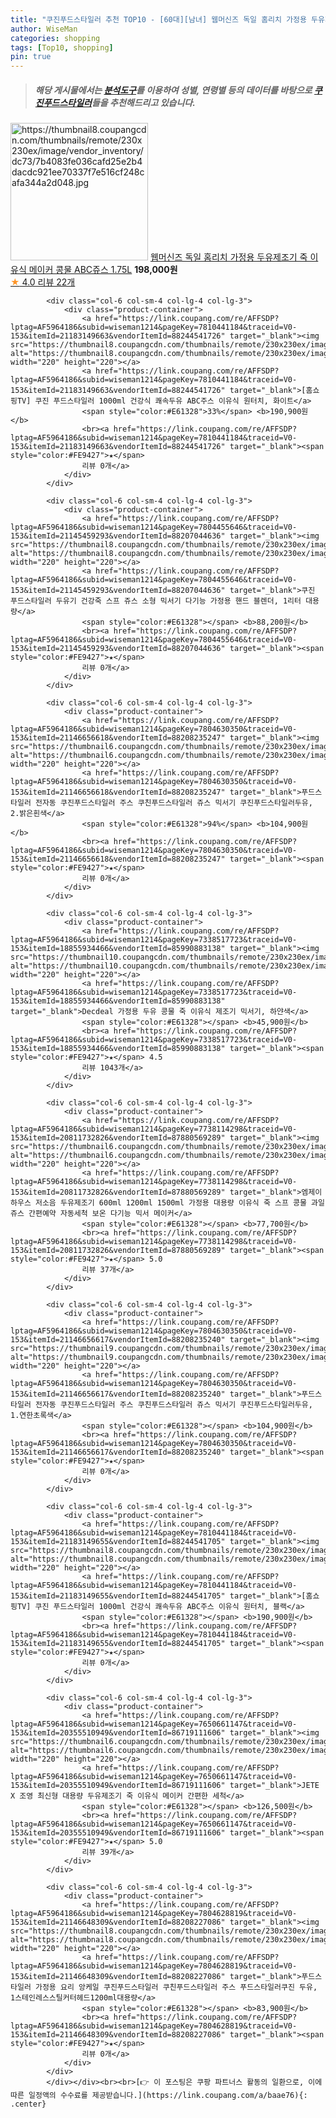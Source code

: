 ```yaml
---
title: "쿠진푸드스타일러 추천 TOP10 - [60대][남녀] 웹머신즈 독일 홈리치 가정용 두유제조기 죽 이유식 메이커 콩물 ABC쥬스 1.75L"
author: WiseMan
categories: shopping
tags: [Top10, shopping]
pin: true
---
```


> ##### 해당 게시물에서는 [**분석도구**](https://itemscout.io/)를 이용하여 **성별**, **연령별** 등의 데이터를 바탕으로 [**쿠진푸드스타일러**](https://link.coupang.com/a/baae76)들을 추천해드리고 있습니다.
<div class="container"><div class="row">
            <div class="col-6 col-sm-4 col-lg-4 col-lg-3">
                <div class="product-container">
                    <a href="https://link.coupang.com/re/AFFSDP?lptag=AF5964186&subid=wiseman1214&pageKey=7719049579&traceid=V0-153&itemId=20710969996&vendorItemId=87782001061" target="_blank"><img src="https://thumbnail8.coupangcdn.com/thumbnails/remote/230x230ex/image/vendor_inventory/dc73/7b4083fe036cafd25e2b4dacdc921ee70337f7e516cf248cafa344a2d048.jpg" alt="https://thumbnail8.coupangcdn.com/thumbnails/remote/230x230ex/image/vendor_inventory/dc73/7b4083fe036cafd25e2b4dacdc921ee70337f7e516cf248cafa344a2d048.jpg" width="220" height="220"></a>
                    <a href="https://link.coupang.com/re/AFFSDP?lptag=AF5964186&subid=wiseman1214&pageKey=7719049579&traceid=V0-153&itemId=20710969996&vendorItemId=87782001061" target="_blank">웹머신즈 독일 홈리치 가정용 두유제조기 죽 이유식 메이커 콩물 ABC쥬스 1.75L</a>
                    <span style="color:#E61328"></span> <b>198,000원</b>
                    <br><a href="https://link.coupang.com/re/AFFSDP?lptag=AF5964186&subid=wiseman1214&pageKey=7719049579&traceid=V0-153&itemId=20710969996&vendorItemId=87782001061" target="_blank"><span style="color:#FE9427">★</span> 4.0
                    리뷰 22개</a>
                </div>
            </div>
            
            <div class="col-6 col-sm-4 col-lg-4 col-lg-3">
                <div class="product-container">
                    <a href="https://link.coupang.com/re/AFFSDP?lptag=AF5964186&subid=wiseman1214&pageKey=7810441184&traceid=V0-153&itemId=21183149663&vendorItemId=88244541726" target="_blank"><img src="https://thumbnail8.coupangcdn.com/thumbnails/remote/230x230ex/image/vendor_inventory/4551/ac859030418f0a4e616a25302a0ffc3fbf03333408a704be8dde0ed09b13.png" alt="https://thumbnail8.coupangcdn.com/thumbnails/remote/230x230ex/image/vendor_inventory/4551/ac859030418f0a4e616a25302a0ffc3fbf03333408a704be8dde0ed09b13.png" width="220" height="220"></a>
                    <a href="https://link.coupang.com/re/AFFSDP?lptag=AF5964186&subid=wiseman1214&pageKey=7810441184&traceid=V0-153&itemId=21183149663&vendorItemId=88244541726" target="_blank">[홈쇼핑TV] 쿠진 푸드스타일러 1000ml 건강식 쾌속두유 ABC주스 이유식 원터치, 화이트</a>
                    <span style="color:#E61328">33%</span> <b>190,900원</b>
                    <br><a href="https://link.coupang.com/re/AFFSDP?lptag=AF5964186&subid=wiseman1214&pageKey=7810441184&traceid=V0-153&itemId=21183149663&vendorItemId=88244541726" target="_blank"><span style="color:#FE9427">★</span> 
                    리뷰 0개</a>
                </div>
            </div>
            
            <div class="col-6 col-sm-4 col-lg-4 col-lg-3">
                <div class="product-container">
                    <a href="https://link.coupang.com/re/AFFSDP?lptag=AF5964186&subid=wiseman1214&pageKey=7804455646&traceid=V0-153&itemId=21145459293&vendorItemId=88207044636" target="_blank"><img src="https://thumbnail8.coupangcdn.com/thumbnails/remote/230x230ex/image/vendor_inventory/f369/5610547473e807f55adf6ba6c027811425989677c02e5ce3898940a777ef.jpg" alt="https://thumbnail8.coupangcdn.com/thumbnails/remote/230x230ex/image/vendor_inventory/f369/5610547473e807f55adf6ba6c027811425989677c02e5ce3898940a777ef.jpg" width="220" height="220"></a>
                    <a href="https://link.coupang.com/re/AFFSDP?lptag=AF5964186&subid=wiseman1214&pageKey=7804455646&traceid=V0-153&itemId=21145459293&vendorItemId=88207044636" target="_blank">쿠진 푸드스타일러 두유기 건강죽 스프 쥬스 소형 믹서기 다기능 가정용 핸드 블렌더, 1리터 대용량</a>
                    <span style="color:#E61328"></span> <b>88,200원</b>
                    <br><a href="https://link.coupang.com/re/AFFSDP?lptag=AF5964186&subid=wiseman1214&pageKey=7804455646&traceid=V0-153&itemId=21145459293&vendorItemId=88207044636" target="_blank"><span style="color:#FE9427">★</span> 
                    리뷰 0개</a>
                </div>
            </div>
            
            <div class="col-6 col-sm-4 col-lg-4 col-lg-3">
                <div class="product-container">
                    <a href="https://link.coupang.com/re/AFFSDP?lptag=AF5964186&subid=wiseman1214&pageKey=7804630350&traceid=V0-153&itemId=21146656618&vendorItemId=88208235247" target="_blank"><img src="https://thumbnail6.coupangcdn.com/thumbnails/remote/230x230ex/image/vendor_inventory/e02e/242a203292c3117d6adeaffe8d226c9ae6b79d808b987880914f3b9c24e8.jpg" alt="https://thumbnail6.coupangcdn.com/thumbnails/remote/230x230ex/image/vendor_inventory/e02e/242a203292c3117d6adeaffe8d226c9ae6b79d808b987880914f3b9c24e8.jpg" width="220" height="220"></a>
                    <a href="https://link.coupang.com/re/AFFSDP?lptag=AF5964186&subid=wiseman1214&pageKey=7804630350&traceid=V0-153&itemId=21146656618&vendorItemId=88208235247" target="_blank">푸드스타일러 전자동 쿠진푸드스타일러 주스 쿠친푸드스타일러 쥬스 믹서기 쿠진푸드스타일러두유, 2.밝은흰색</a>
                    <span style="color:#E61328">94%</span> <b>104,900원</b>
                    <br><a href="https://link.coupang.com/re/AFFSDP?lptag=AF5964186&subid=wiseman1214&pageKey=7804630350&traceid=V0-153&itemId=21146656618&vendorItemId=88208235247" target="_blank"><span style="color:#FE9427">★</span> 
                    리뷰 0개</a>
                </div>
            </div>
            
            <div class="col-6 col-sm-4 col-lg-4 col-lg-3">
                <div class="product-container">
                    <a href="https://link.coupang.com/re/AFFSDP?lptag=AF5964186&subid=wiseman1214&pageKey=7338517723&traceid=V0-153&itemId=18855934466&vendorItemId=85990883138" target="_blank"><img src="https://thumbnail10.coupangcdn.com/thumbnails/remote/230x230ex/image/vendor_inventory/ab2d/5cde5819491c5d0da86dd1f32a64d69c51cf16a9ce5faef5faae612ac5a6.jpg" alt="https://thumbnail10.coupangcdn.com/thumbnails/remote/230x230ex/image/vendor_inventory/ab2d/5cde5819491c5d0da86dd1f32a64d69c51cf16a9ce5faef5faae612ac5a6.jpg" width="220" height="220"></a>
                    <a href="https://link.coupang.com/re/AFFSDP?lptag=AF5964186&subid=wiseman1214&pageKey=7338517723&traceid=V0-153&itemId=18855934466&vendorItemId=85990883138" target="_blank">Decdeal 가정용 두유 콩물 죽 이유식 제조기 믹서기, 하얀색</a>
                    <span style="color:#E61328"></span> <b>45,900원</b>
                    <br><a href="https://link.coupang.com/re/AFFSDP?lptag=AF5964186&subid=wiseman1214&pageKey=7338517723&traceid=V0-153&itemId=18855934466&vendorItemId=85990883138" target="_blank"><span style="color:#FE9427">★</span> 4.5
                    리뷰 1043개</a>
                </div>
            </div>
            
            <div class="col-6 col-sm-4 col-lg-4 col-lg-3">
                <div class="product-container">
                    <a href="https://link.coupang.com/re/AFFSDP?lptag=AF5964186&subid=wiseman1214&pageKey=7738114298&traceid=V0-153&itemId=20811732826&vendorItemId=87880569289" target="_blank"><img src="https://thumbnail6.coupangcdn.com/thumbnails/remote/230x230ex/image/vendor_inventory/1dde/200d7db9a47a1ad19c5c0a66899262932e5608839ea8b29a03342230f8c2.png" alt="https://thumbnail6.coupangcdn.com/thumbnails/remote/230x230ex/image/vendor_inventory/1dde/200d7db9a47a1ad19c5c0a66899262932e5608839ea8b29a03342230f8c2.png" width="220" height="220"></a>
                    <a href="https://link.coupang.com/re/AFFSDP?lptag=AF5964186&subid=wiseman1214&pageKey=7738114298&traceid=V0-153&itemId=20811732826&vendorItemId=87880569289" target="_blank">엠제이하우스 저소음 두유제조기 600ml 1200ml 1500ml 가정용 대용량 이유식 죽 스프 콩물 과일쥬스 간편예약 자동세척 보온 다기능 믹서 메이커</a>
                    <span style="color:#E61328"></span> <b>77,700원</b>
                    <br><a href="https://link.coupang.com/re/AFFSDP?lptag=AF5964186&subid=wiseman1214&pageKey=7738114298&traceid=V0-153&itemId=20811732826&vendorItemId=87880569289" target="_blank"><span style="color:#FE9427">★</span> 5.0
                    리뷰 37개</a>
                </div>
            </div>
            
            <div class="col-6 col-sm-4 col-lg-4 col-lg-3">
                <div class="product-container">
                    <a href="https://link.coupang.com/re/AFFSDP?lptag=AF5964186&subid=wiseman1214&pageKey=7804630350&traceid=V0-153&itemId=21146656617&vendorItemId=88208235240" target="_blank"><img src="https://thumbnail9.coupangcdn.com/thumbnails/remote/230x230ex/image/vendor_inventory/ce1c/e1d6aa39a51618e0fabc560eaa9b92b6b965b4f3456fa025f84f67968f06.jpg" alt="https://thumbnail9.coupangcdn.com/thumbnails/remote/230x230ex/image/vendor_inventory/ce1c/e1d6aa39a51618e0fabc560eaa9b92b6b965b4f3456fa025f84f67968f06.jpg" width="220" height="220"></a>
                    <a href="https://link.coupang.com/re/AFFSDP?lptag=AF5964186&subid=wiseman1214&pageKey=7804630350&traceid=V0-153&itemId=21146656617&vendorItemId=88208235240" target="_blank">푸드스타일러 전자동 쿠진푸드스타일러 주스 쿠친푸드스타일러 쥬스 믹서기 쿠진푸드스타일러두유, 1.연한초록색</a>
                    <span style="color:#E61328"></span> <b>104,900원</b>
                    <br><a href="https://link.coupang.com/re/AFFSDP?lptag=AF5964186&subid=wiseman1214&pageKey=7804630350&traceid=V0-153&itemId=21146656617&vendorItemId=88208235240" target="_blank"><span style="color:#FE9427">★</span> 
                    리뷰 0개</a>
                </div>
            </div>
            
            <div class="col-6 col-sm-4 col-lg-4 col-lg-3">
                <div class="product-container">
                    <a href="https://link.coupang.com/re/AFFSDP?lptag=AF5964186&subid=wiseman1214&pageKey=7810441184&traceid=V0-153&itemId=21183149655&vendorItemId=88244541705" target="_blank"><img src="https://thumbnail8.coupangcdn.com/thumbnails/remote/230x230ex/image/vendor_inventory/4551/ac859030418f0a4e616a25302a0ffc3fbf03333408a704be8dde0ed09b13.png" alt="https://thumbnail8.coupangcdn.com/thumbnails/remote/230x230ex/image/vendor_inventory/4551/ac859030418f0a4e616a25302a0ffc3fbf03333408a704be8dde0ed09b13.png" width="220" height="220"></a>
                    <a href="https://link.coupang.com/re/AFFSDP?lptag=AF5964186&subid=wiseman1214&pageKey=7810441184&traceid=V0-153&itemId=21183149655&vendorItemId=88244541705" target="_blank">[홈쇼핑TV] 쿠진 푸드스타일러 1000ml 건강식 쾌속두유 ABC주스 이유식 원터치, 블랙</a>
                    <span style="color:#E61328"></span> <b>190,900원</b>
                    <br><a href="https://link.coupang.com/re/AFFSDP?lptag=AF5964186&subid=wiseman1214&pageKey=7810441184&traceid=V0-153&itemId=21183149655&vendorItemId=88244541705" target="_blank"><span style="color:#FE9427">★</span> 
                    리뷰 0개</a>
                </div>
            </div>
            
            <div class="col-6 col-sm-4 col-lg-4 col-lg-3">
                <div class="product-container">
                    <a href="https://link.coupang.com/re/AFFSDP?lptag=AF5964186&subid=wiseman1214&pageKey=7650661147&traceid=V0-153&itemId=20355510949&vendorItemId=86719111606" target="_blank"><img src="https://thumbnail6.coupangcdn.com/thumbnails/remote/230x230ex/image/vendor_inventory/7c9b/b130feef6ad64adb574e9039a3abc28a1104dca6bfda6654df3a55c3e92d.png" alt="https://thumbnail6.coupangcdn.com/thumbnails/remote/230x230ex/image/vendor_inventory/7c9b/b130feef6ad64adb574e9039a3abc28a1104dca6bfda6654df3a55c3e92d.png" width="220" height="220"></a>
                    <a href="https://link.coupang.com/re/AFFSDP?lptag=AF5964186&subid=wiseman1214&pageKey=7650661147&traceid=V0-153&itemId=20355510949&vendorItemId=86719111606" target="_blank">JETE X 조영 최신형 대용량 두유제조기 죽 이유식 메이커 간편한 세척</a>
                    <span style="color:#E61328"></span> <b>126,500원</b>
                    <br><a href="https://link.coupang.com/re/AFFSDP?lptag=AF5964186&subid=wiseman1214&pageKey=7650661147&traceid=V0-153&itemId=20355510949&vendorItemId=86719111606" target="_blank"><span style="color:#FE9427">★</span> 5.0
                    리뷰 39개</a>
                </div>
            </div>
            
            <div class="col-6 col-sm-4 col-lg-4 col-lg-3">
                <div class="product-container">
                    <a href="https://link.coupang.com/re/AFFSDP?lptag=AF5964186&subid=wiseman1214&pageKey=7804628819&traceid=V0-153&itemId=21146648309&vendorItemId=88208227086" target="_blank"><img src="https://thumbnail8.coupangcdn.com/thumbnails/remote/230x230ex/image/vendor_inventory/ef80/f4a0daf7005e92e3275455153d4add31a99aece54fe51f567c2976827b27.jpg" alt="https://thumbnail8.coupangcdn.com/thumbnails/remote/230x230ex/image/vendor_inventory/ef80/f4a0daf7005e92e3275455153d4add31a99aece54fe51f567c2976827b27.jpg" width="220" height="220"></a>
                    <a href="https://link.coupang.com/re/AFFSDP?lptag=AF5964186&subid=wiseman1214&pageKey=7804628819&traceid=V0-153&itemId=21146648309&vendorItemId=88208227086" target="_blank">푸드스타일러 가정용 요리 앙케일 쿠진푸드스타일러 쿠친푸드스타일러 주스 푸드스타일러쿠진 두유, 1스테인레스스틸커터헤드1200ml대용량</a>
                    <span style="color:#E61328"></span> <b>83,900원</b>
                    <br><a href="https://link.coupang.com/re/AFFSDP?lptag=AF5964186&subid=wiseman1214&pageKey=7804628819&traceid=V0-153&itemId=21146648309&vendorItemId=88208227086" target="_blank"><span style="color:#FE9427">★</span> 
                    리뷰 0개</a>
                </div>
            </div>
            </div></div><br><br>[👉 이 포스팅은 쿠팡 파트너스 활동의 일환으로, 이에 따른 일정액의 수수료를 제공받습니다.](https://link.coupang.com/a/baae76){: .center}
